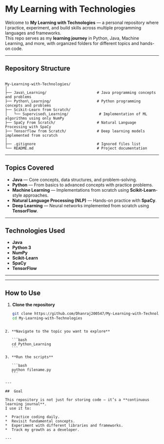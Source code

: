 
#  My Learning with Technologies

Welcome to **My Learning with Technologies** — a personal repository where I practice, experiment, and build skills across multiple programming languages and frameworks.  
This repo serves as my **learning journey** in Python, Java, Machine Learning, and more, with organized folders for different topics and hands-on code.

---

##  Repository Structure

```

My-Learning-with-Technologies/
│
├── Java\_Learning/                       # Java programming concepts and problems
├── Python\_Learning/                     # Python programming concepts and problems
├── Scikit-Learn from Scratch/
│   └── Supervised\_Learning/              # Implementation of ML algorithms using only NumPy
├── SpaCy From Scratch/                   # Natural Language Processing with SpaCy
├── Tensorflow from Scratch/              # Deep learning models implemented from scratch
│
├── .gitignore                            # Ignored files list
└── README.md                             # Project documentation

````

---

##  Topics Covered

- **Java** — Core concepts, data structures, and problem-solving.
- **Python** — From basics to advanced concepts with practice problems.
- **Machine Learning** — Implementations from scratch using **Scikit-Learn**-style approaches.
- **Natural Language Processing (NLP)** — Hands-on practice with **SpaCy**.
- **Deep Learning** — Neural networks implemented from scratch using **TensorFlow**.

---

##  Technologies Used

- **Java**
- **Python 3**
- **NumPy**
- **Scikit-Learn**
- **SpaCy**
- **TensorFlow**

---

---

## How to Use

1. **Clone the repository**
   ```bash
   git clone https://github.com/Dhanraj200547/My-Learning-with-Technologies.git
   cd My-Learning-with-Technologies
````

2. **Navigate to the topic you want to explore**

   ```bash
   cd Python_Learning
   ```

3. **Run the scripts**

   ```bash
   python filename.py
   ```

---

##  Goal

This repository is not just for storing code — it’s a **continuous learning journal**.
I use it to:

*  Practice coding daily.
*  Revisit fundamental concepts.
*  Experiment with different libraries and frameworks.
*  Track my growth as a developer.

---
